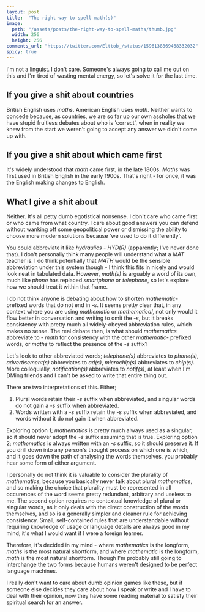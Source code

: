 ```yaml
---
layout: post
title:  "The right way to spell math(s)"
image:
  path: "/assets/posts/the-right-way-to-spell-maths/thumb.jpg"
  width: 256
  height: 256
comments_url: "https://twitter.com/Elttob_/status/1596138869468332032"
spicy: true
---
```


I'm not a linguist. I don't care. Someone's always going to call me out on this
and I'm tired of wasting mental energy, so let's solve it for the last time.

## If you give a shit about countries

British English uses *maths*. American English uses *math*. Neither wants to
concede because, as countries, we are so far up our own assholes that we have
stupid fruitless debates about who is 'correct', when in reality we knew from
the start we weren't going to accept any answer we didn't come up with.

## If you give a shit about which came first

It's widely understood that *math* came first, in the late 1800s. *Maths* was
first used in British English in the early 1900s. That's right - for once, it
was the English making changes to English.

## What I give a shit about

Neither. It's all petty dumb egotistical nonsense. I don't care who came first
or who came from what country. I care about good answers you can defend without
wanking off some geopolitical power or dismissing the ability to choose more
modern solutions because 'we used to do it differently'.

You could abbreviate it like *hydraulics* - *HYD(R)* (apparently; I've never
done that). I don't personally think many people will understand what a *MAT*
teacher is. I do think potentially that *MATH* would be the sensible
abbreviation under this system though - I think this fits in nicely and would
look neat in tabulated data. However, *math(s)* is arguably a word of its own,
much like *phone* has replaced *smartphone* or *telephone*, so let's explore
how we should treat it within that frame.

I do not think anyone is debating about how to shorten *mathematic-* prefixed
words that do not end in *-s*. It seems pretty clear that, in any context where
you are using *mathematic* or *mathematical*, not only would it flow better in
conversation and writing to omit the *-s*, but it breaks consistency with pretty
much all widely-obeyed abbreviation rules, which makes no sense. The real debate
then, is what should *mathematics* abbreviate to - *math* for consistency with
the other *mathematic-* prefixed words, or *maths* to reflect the presence of
the *-s* suffix?

Let's look to other abbreviated words; *telephone(s)* abbreviates to *phone(s)*,
*advertisement(s)* abbreviates to *ad(s)*, *microchip(s)* abbreviates to
*chip(s)*. More colloquially, *notification(s)* abbreviates to *notif(s)*, at
least when I'm DMing friends and I can't be asked to write that
entire thing out.

There are two interpretations of this. Either;

1. Plural words retain their *-s* suffix when abbreviated, and singular words do
not gain a *-s* suffix when abbreviated.
2. Words written with a *-s* suffix retain the *-s* suffix when abbreviated, and
words without it do not gain it when abbreviated.

Exploring option 1; *mathematics* is pretty much always used as a singular, so
it should never adopt the *-s* suffix assuming that is true. Exploring option 2;
*mathematics* is always written with an *-s* suffix, so it should preserve it.
If you drill down into any person's thought process on which one is which, and
it goes down the path of analysing the words themselves, you probably hear some
form of either argument.

I personally do not think it is valuable to consider the plurality of
*mathematics*, because you basically never talk about plural *mathematics*, and
so making the choice that plurality must be represented in all occurences of the
word seems pretty redundant, arbitrary and useless to me. The second option
requires no contextual knowledge of plural or singular words, as it only deals
with the direct construction of the words themselves, and so is a generally
simpler and cleaner rule for achieving consistency. Small, self-contained rules
that are understandable without requiring knowledge of usage or language details
are always good in my mind; it's what I would want if I were a foreign learner.

Therefore, it's decided in my mind - where *mathematics* is the longform, *maths*
is the most natural shortform, and where *mathematic* is the longform, *math*
is the most natural shortform. Though I'm probably still going to interchange
the two forms because humans weren't designed to be perfect language machines.

I really don't want to care about dumb opinion games like these, but if someone
else decides they care about how I speak or write and I have to deal with their
opinion, now they have some reading material to satisfy their spiritual search
for an answer.